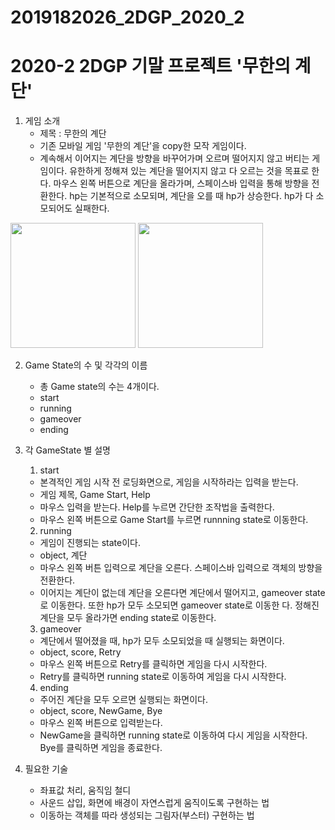 # 2019182026_2DGP_2020_2

2020-2 2DGP 기말 프로젝트 '무한의 계단'
=======================================

1. 게임 소개
	- 제목 : 무한의 계단
	- 기존 모바일 게임 '무한의 계단'을 copy한 모작 게임이다.
	- 계속해서 이어지는 계단을 방향을 바꾸어가며 오르며 떨어지지 않고 버티는 게임이다. 유한하게 정해져 있는 계단을 떨어지지 않고 다 오르는 것을 목표로 한다. 마우스 왼쪽 버튼으로 계단을 올라가며, 스페이스바 입력을 통해 방향을 전환한다. hp는 기본적으로 소모되며, 계단을 오를 때 hp가 상승한다. hp가 다 소모되어도 실패한다.   
  
  <div>
<img width = "200" src = "https://user-images.githubusercontent.com/71070963/94255201-d8f47a00-ff62-11ea-8f43-88b41b74b836.jpg">
 <img width = "200" src = "https://user-images.githubusercontent.com/71070963/94255192-d7c34d00-ff62-11ea-990d-2f0e84a8efd5.png">
  

     
2. Game State의 수 및 각각의 이름
	- 총 Game state의 수는 4개이다.
	- start
	- running
	- gameover
	- ending

    
3. 각 GameState 별 설명
	1) start
	- 본격적인 게임 시작 전 로딩화면으로, 게임을 시작하라는 입력을 받는다.
	- 게임 제목, Game Start, Help
	- 마우스 입력을 받는다. Help를 누르면 간단한 조작법을 출력한다.
	- 마우스 왼쪽 버튼으로 Game Start를 누르면 runnning state로 이동한다.
	     
	2) running
	- 게임이 진행되는 state이다.
	- object, 계단
	- 마우스 왼쪽 버튼 입력으로 계단을 오른다.  스페이스바 입력으로 객체의 방향을 전환한다.
	- 이어지는 계단이 없는데 계단을 오른다면 계단에서 떨어지고, gameover state로 이동한다. 
    또한 hp가 모두 소모되면 gameover state로 이동한   다. 정해진 계단을 모두 올라가면 ending state로 이동한다.
         
	3) gameover
	- 계단에서 떨어졌을 때, hp가 모두 소모되었을 때 실행되는 화면이다.
	- object, score, Retry
	- 마우스 왼쪽 버튼으로 Retry를 클릭하면 게임을 다시 시작한다.
	- Retry를 클릭하면 running state로 이동하여 게임을 다시 시작한다.
	     
	4) ending
	- 주어진 계단을 모두 오르면 실행되는 화면이다.
	- object, score, NewGame, Bye
	- 마우스 왼쪽 버튼으로 입력받는다.
	- NewGame을 클릭하면 running state로 이동하여 다시 게임을 시작한다. Bye를 클릭하면 게임을 종료한다.
    

4. 필요한 기술
	- 좌표값 처리, 움직임 철디
	- 사운드 삽입, 화면에 배경이 자연스럽게 움직이도록 구현하는 법
	- 이동하는 객체를 따라 생성되는 그림자(부스터) 구현하는 법
     
